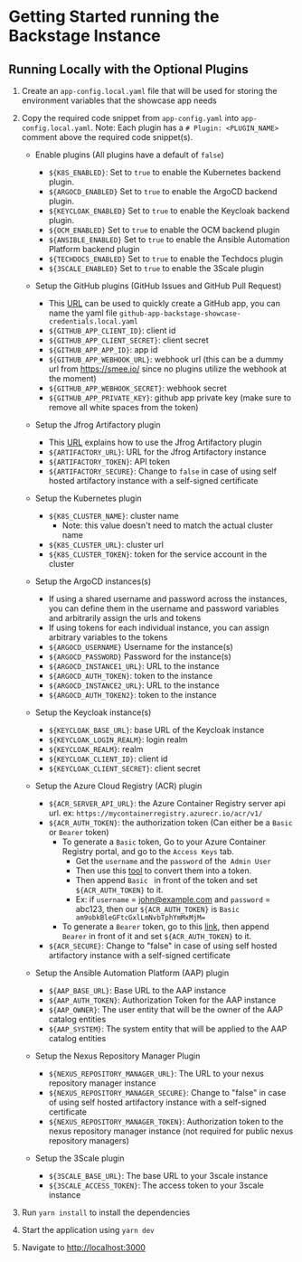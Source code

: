 # Getting Started running the Backstage Instance

## Running Locally with the Optional Plugins

1. Create an `app-config.local.yaml` file that will be used for storing the environment variables that the showcase app needs
2. Copy the required code snippet from `app-config.yaml` into `app-config.local.yaml`. Note: Each plugin has a `# Plugin: <PLUGIN_NAME>` comment above the required code snippet(s).

   - Enable plugins (All plugins have a default of `false`)

     - `${K8S_ENABLED}`: Set to `true` to enable the Kubernetes backend plugin.
     - `${ARGOCD_ENABLED}` Set to `true` to enable the ArgoCD backend plugin.
     - `${KEYCLOAK_ENABLED}` Set to `true` to enable the Keycloak backend plugin.
     - `${OCM_ENABLED}` Set to `true` to enable the OCM backend plugin
     - `${ANSIBLE_ENABLED}` Set to `true` to enable the Ansible Automation Platform backend plugin
     - `${TECHDOCS_ENABLED}` Set to `true` to enable the Techdocs plugin
     - `${3SCALE_ENABLED}` Set to `true` to enable the 3Scale plugin

   - Setup the GitHub plugins (GitHub Issues and GitHub Pull Request)

     - This [URL](https://backstage.io/docs/integrations/github/github-apps) can be used to quickly create a GitHub app, you can name the yaml file `github-app-backstage-showcase-credentials.local.yaml`
     - `${GITHUB_APP_CLIENT_ID}`: client id
     - `${GITHUB_APP_CLIENT_SECRET}`: client secret
     - `${GITHUB_APP_APP_ID}`: app id
     - `${GITHUB_APP_WEBHOOK_URL}`: webhook url (this can be a dummy url from https://smee.io/ since no plugins utilize the webhook at the moment)
     - `${GITHUB_APP_WEBHOOK_SECRET}`: webhook secret
     - `${GITHUB_APP_PRIVATE_KEY}`: github app private key (make sure to remove all white spaces from the token)

   - Setup the Jfrog Artifactory plugin

     - This [URL](https://github.com/janus-idp/backstage-plugins/tree/main/plugins/jfrog-artifactory#getting-started) explains how to use the Jfrog Artifactory plugin
     - `${ARTIFACTORY_URL}`: URL for the Jfrog Artifactory instance
     - `${ARTIFACTORY_TOKEN}`: API token
     - `${ARTIFACTORY_SECURE}`: Change to `false` in case of using self hosted artifactory instance with a self-signed certificate

   - Setup the Kubernetes plugin

     - `${K8S_CLUSTER_NAME}`: cluster name
       - Note: this value doesn't need to match the actual cluster name
     - `${K8S_CLUSTER_URL}`: cluster url
     - `${K8S_CLUSTER_TOKEN}`: token for the service account in the cluster

   - Setup the ArgoCD instances(s)

     - If using a shared username and password across the instances, you can define them in the username and password variables and arbitrarily assign the urls and tokens
     - If using tokens for each individual instance, you can assign arbitrary variables to the tokens
     - `${ARGOCD_USERNAME}` Username for the instance(s)
     - `${ARGOCD_PASSWORD}` Password for the instance(s)
     - `${ARGOCD_INSTANCE1_URL}`: URL to the instance
     - `${ARGOCD_AUTH_TOKEN}`: token to the instance
     - `${ARGOCD_INSTANCE2_URL}`: URL to the instance
     - `${ARGOCD_AUTH_TOKEN2}`: token to the instance

   - Setup the Keycloak instance(s)

     - `${KEYCLOAK_BASE_URL}`: base URL of the Keycloak instance
     - `${KEYCLOAK_LOGIN_REALM}`: login realm
     - `${KEYCLOAK_REALM}`: realm
     - `${KEYCLOAK_CLIENT_ID}`: client id
     - `${KEYCLOAK_CLIENT_SECRET}`: client secret

   - Setup the Azure Cloud Registry (ACR) plugin
     - `${ACR_SERVER_API_URL}`: the Azure Container Registry server api url. ex: `https://mycontainerregistry.azurecr.io/acr/v1/`
     - `${ACR_AUTH_TOKEN}`: the authorization token (Can either be a `Basic` or `Bearer` token)
       - To generate a `Basic` token, Go to your Azure Container Registry portal, and go to the `Access Keys` tab.
         - Get the `username` and the `password` of the` Admin User`
         - Then use this [tool](https://www.debugbear.com/basic-auth-header-generator) to convert them into a token.
         - Then append `Basic ` in front of the token and set `${ACR_AUTH_TOKEN}` to it.
         - Ex: if `username` = john@example.com and `password` = abc123, then our `${ACR_AUTH_TOKEN}` is `Basic am9obkBleGFtcGxlLmNvbTphYmMxMjM=`
       - To generate a `Bearer` token, go to this [link](https://learn.microsoft.com/en-us/azure/container-registry/container-registry-authentication?tabs=azure-cli), then append `Bearer` in front of it and set `${ACR_AUTH_TOKEN}` to it.
     - `${ACR_SECURE}`: Change to "false" in case of using self hosted artifactory instance with a self-signed certificate
   - Setup the Ansible Automation Platform (AAP) plugin
     - `${AAP_BASE_URL}`: Base URL to the AAP instance
     - `${AAP_AUTH_TOKEN}`: Authorization Token for the AAP instance
     - `${AAP_OWNER}`: The user entity that will be the owner of the AAP catalog entities
     - `${AAP_SYSTEM}`: The system entity that will be applied to the AAP catalog entities
   - Setup the Nexus Repository Manager Plugin
     - `${NEXUS_REPOSITORY_MANAGER_URL}`: The URL to your nexus repository manager instance
     - `${NEXUS_REPOSITORY_MANAGER_SECURE}`: Change to "false" in case of using self hosted artifactory instance with a self-signed certificate
     - `${NEXUS_REPOSITORY_MANAGER_TOKEN}`: Authorization token to the nexus repository manager instance (not required for public nexus repository managers)
   - Setup the 3Scale plugin
     - `${3SCALE_BASE_URL}`: The base URL to your 3scale instance
     - `${3SCALE_ACCESS_TOKEN}`: The access token to your 3scale instance

3. Run `yarn install` to install the dependencies
4. Start the application using `yarn dev`
5. Navigate to <http://localhost:3000>
